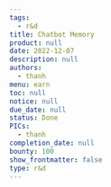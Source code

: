 ```yaml
---
tags: 
  - r&d
title: Chatbot Memory
product: null
date: 2022-12-07
description: null
authors: 
  - thanh
menu: earn
toc: null
notice: null
due_date: null
status: Done
PICs: 
  - thanh
completion_date: null
bounty: 100
show_frontmatter: false
type: r&d
---
```

